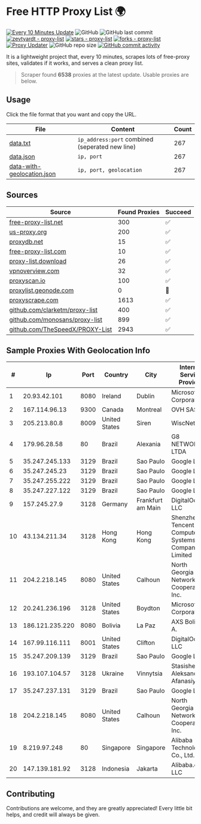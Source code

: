 
# Free HTTP Proxy List 🌍

[![Every 10 Minutes Update](https://github.com/mertguvencli/http-proxy-list/actions/workflows/main.yml/badge.svg?branch=main)](https://github.com/mertguvencli/http-proxy-list/actions/workflows/main.yml)
![GitHub](https://img.shields.io/github/license/mertguvencli/http-proxy-list)
![GitHub last commit](https://img.shields.io/github/last-commit/mertguvencli/http-proxy-list)
[![zevtyardt - proxy-list](https://img.shields.io/static/v1?label=zevtyardt&message=proxy-list&color=blue&logo=github)](https://github.com/zevtyardt/proxy-list "Go to GitHub repo")
[![stars - proxy-list](https://img.shields.io/github/stars/zevtyardt/proxy-list?style=social)](https://github.com/zevtyardt/proxy-list)
[![forks - proxy-list](https://img.shields.io/github/forks/zevtyardt/proxy-list?style=social)](https://github.com/zevtyardt/proxy-list)
[![Proxy Updater](https://github.com/zevtyardt/proxy-list/workflows/Proxy%20Updater/badge.svg)](https://github.com/zevtyardt/proxy-list/actions?query=workflow:"Proxy+Updater")
![GitHub repo size](https://img.shields.io/github/repo-size/zevtyardt/proxy-list)
[![GitHub commit activity](https://img.shields.io/github/commit-activity/m/zevtyardt/proxy-list?logo=commits)](https://github.com/zevtyardt/proxy-list/commits/main)

It is a lightweight project that, every 10 minutes, scrapes lots of free-proxy sites, validates if it works, and serves a clean proxy list.

> Scraper found **6538** proxies at the latest update. Usable proxies are below.

## Usage

Click the file format that you want and copy the URL.

|File|Content|Count|
|----|-------|-----|
|[data.txt](https://raw.githubusercontent.com/mertguvencli/http-proxy-list/main/proxy-list/data.txt)|`ip_address:port` combined (seperated new line)|267|
|[data.json](https://raw.githubusercontent.com/mertguvencli/http-proxy-list/main/proxy-list/data.json)|`ip, port`|267|
|[data-with-geolocation.json](https://raw.githubusercontent.com/mertguvencli/http-proxy-list/main/proxy-list/data-with-geolocation.json)|`ip, port, geolocation`|267|

## Sources

|Source|Found Proxies|Succeed|
|------|-------------|-------|
|[free-proxy-list.net](https://free-proxy-list.net)|300|✅|
|[us-proxy.org](https://www.us-proxy.org)|200|✅|
|[proxydb.net](http://proxydb.net)|15|✅|
|[free-proxy-list.com](https://free-proxy-list.com/?page=&port=&type%5B%5D=http&type%5B%5D=https&up_time=0&search=Search)|10|✅|
|[proxy-list.download](https://www.proxy-list.download/HTTP)|26|✅|
|[vpnoverview.com](https://vpnoverview.com/privacy/anonymous-browsing/free-proxy-servers)|32|✅|
|[proxyscan.io](https://www.proxyscan.io)|100|✅|
|[proxylist.geonode.com](https://proxylist.geonode.com/api/proxy-list?limit=300&page=1&sort_by=lastChecked&sort_type=desc&protocols=http,https)|0|🚫|
|[proxyscrape.com](https://api.proxyscrape.com/v2/?request=displayproxies&protocol=http&timeout=10000&country=all&ssl=all&anonymity=all)|1613|✅|
|[github.com/clarketm/proxy-list](https://raw.githubusercontent.com/clarketm/proxy-list/master/proxy-list-raw.txt)|400|✅|
|[github.com/monosans/proxy-list](https://raw.githubusercontent.com/monosans/proxy-list/main/proxies/http.txt)|899|✅|
|[github.com/TheSpeedX/PROXY-List](https://raw.githubusercontent.com/TheSpeedX/PROXY-List/master/http.txt)|2943|✅|


## Sample Proxies With Geolocation Info

|#|Ip|Port|Country|City|Internet Service Provider|
|-|--|----|-------|----|-------------------------|
|1|20.93.42.101|8080|Ireland|Dublin|Microsoft Corporation|
|2|167.114.96.13|9300|Canada|Montreal|OVH SAS|
|3|205.213.80.8|8009|United States|Siren|WiscNet|
|4|179.96.28.58|80|Brazil|Alexania|G8 NETWORKS LTDA|
|5|35.247.245.133|3129|Brazil|Sao Paulo|Google LLC|
|6|35.247.245.23|3129|Brazil|Sao Paulo|Google LLC|
|7|35.247.255.222|3129|Brazil|Sao Paulo|Google LLC|
|8|35.247.227.122|3129|Brazil|Sao Paulo|Google LLC|
|9|157.245.27.9|3128|Germany|Frankfurt am Main|DigitalOcean, LLC|
|10|43.134.211.34|3128|Hong Kong|Hong Kong|Shenzhen Tencent Computer Systems Company Limited|
|11|204.2.218.145|8080|United States|Calhoun|North Georgia Network Cooperative, Inc.|
|12|20.241.236.196|3128|United States|Boydton|Microsoft Corporation|
|13|186.121.235.220|8080|Bolivia|La Paz|AXS Bolivia S. A.|
|14|167.99.116.111|8001|United States|Clifton|DigitalOcean, LLC|
|15|35.247.209.139|3129|Brazil|Sao Paulo|Google LLC|
|16|193.107.104.57|3128|Ukraine|Vinnytsia|Stasishen Aleksandr Afanasiyovich|
|17|35.247.237.131|3129|Brazil|Sao Paulo|Google LLC|
|18|204.2.218.145|8080|United States|Calhoun|North Georgia Network Cooperative, Inc.|
|19|8.219.97.248|80|Singapore|Singapore|Alibaba (US) Technology Co., Ltd.|
|20|147.139.181.92|3128|Indonesia|Jakarta|Alibaba.com LLC|



## Contributing

Contributions are welcome, and they are greatly appreciated! Every
little bit helps, and credit will always be given.

